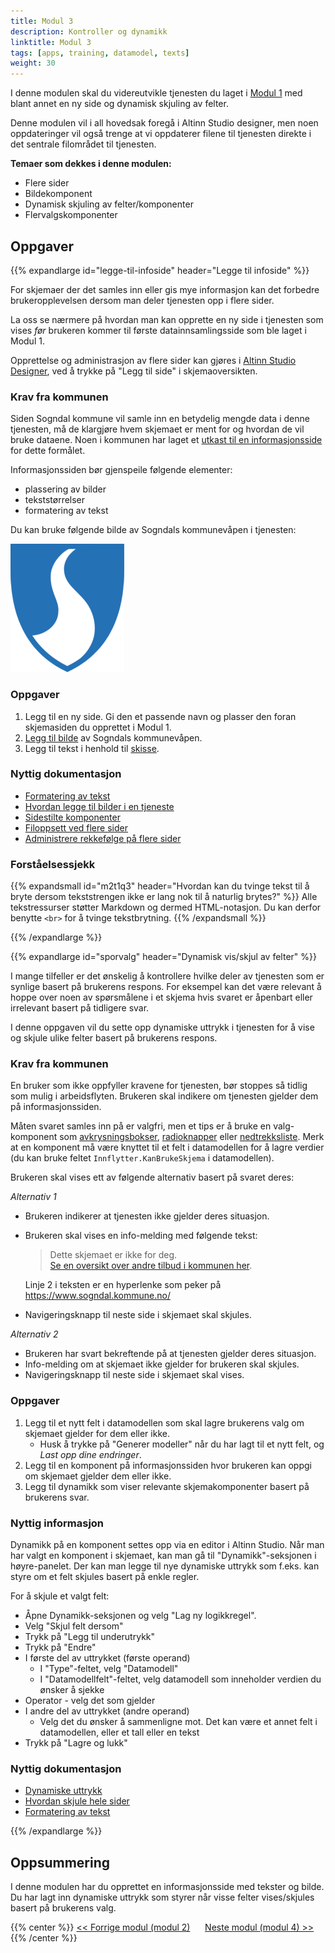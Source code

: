 ```yaml
---
title: Modul 3
description: Kontroller og dynamikk
linktitle: Modul 3
tags: [apps, training, datamodel, texts]
weight: 30
---
```

I denne modulen skal du videreutvikle tjenesten du laget i [Modul 1](../modul1) med blant annet en ny side og dynamisk skjuling av felter.

Denne modulen vil i all hovedsak foregå i Altinn Studio designer, men noen oppdateringer vil også trenge at vi oppdaterer
filene til tjenesten direkte i det sentrale filområdet til tjenesten.

**Temaer som dekkes i denne modulen:**

- Flere sider
- Bildekomponent
- Dynamisk skjuling av felter/komponenter
- Flervalgskomponenter

## Oppgaver

{{% expandlarge id="legge-til-infoside" header="Legge til infoside" %}}

For skjemaer der det samles inn eller gis mye informasjon
kan det forbedre brukeropplevelsen dersom man deler tjenesten opp i flere sider.

La oss se nærmere på hvordan man kan opprette en ny side i tjenesten
som vises _før_ brukeren kommer til første datainnsamlingsside som ble laget i Modul 1.

Opprettelse og administrasjon av flere sider kan gjøres i [Altinn Studio Designer](/nb/app/getting-started/), 
ved å trykke på "Legg til side" i skjemaoversikten.

### Krav fra kommunen

Siden Sogndal kommune vil samle inn en betydelig mengde data i denne tjenesten, må de klargjøre hvem skjemaet 
er ment for og hvordan de vil bruke dataene. Noen i kommunen har laget et 
[utkast til en informasjonsside](infoside_tilflyttere.pdf) for dette formålet.

Informasjonssiden bør gjenspeile følgende elementer:
 - plassering av bilder
 - tekststørrelser
 - formatering av tekst

Du kan bruke følgende bilde av Sogndals kommunevåpen i tjenesten:

!["Sogndal kommunevåpen"](kommune-logo.png )

### Oppgaver

1. Legg til en ny side. Gi den et passende navn og plasser den foran skjemasiden du opprettet i Modul 1.
2. [Legg til bilde](/nb/app/development/ux/components/image/#legg-til-komponent) av Sogndals kommunevåpen.
3. Legg til tekst i henhold til [skisse](infoside_tilflyttere.pdf).

### Nyttig dokumentasjon

- [Formatering av tekst](/nb/app/development/ux/texts/#formatering-av-tekster)
- [Hvordan legge til bilder i en tjeneste](/nb/app/development/ux/components/images/)
- [Sidestilte komponenter](/nb/app/development/ux/styling/#sidestilte-komponenter-grid)
- [Filoppsett ved flere sider](/nb/app/development/ux/pages/)
- [Administrere rekkefølge på flere sider](/nb/app/development/ux/pages/navigation/#rekkefølge)

### Forståelsessjekk

{{% expandsmall id="m2t1q3" header="Hvordan kan du tvinge tekst til å bryte dersom tekststrengen ikke er lang nok til å naturlig brytes?" %}}
Alle tekstressurser støtter Markdown og dermed HTML-notasjon. Du kan derfor benytte `<br>` for å tvinge tekstbrytning.
{{% /expandsmall %}}

{{% /expandlarge %}}

{{% expandlarge id="sporvalg" header="Dynamisk vis/skjul av felter" %}}

I mange tilfeller er det ønskelig å kontrollere hvilke deler av tjenesten som er synlige basert på brukerens respons.
For eksempel kan det være relevant å hoppe over noen av spørsmålene i et skjema hvis svaret er åpenbart eller irrelevant basert på tidligere svar.

I denne oppgaven vil du sette opp dynamiske uttrykk i tjenesten for å vise og skjule ulike felter basert på brukerens respons.

### Krav fra kommunen

En bruker som ikke oppfyller kravene for tjenesten, bør stoppes så tidlig som mulig i arbeidsflyten.
Brukeren skal indikere om tjenesten gjelder dem på informasjonssiden.

Måten svaret samles inn på er valgfri, men et tips er å bruke en valg-komponent som [avkrysningsbokser](/nb/app/development/ux/components/checkboxes/), [radioknapper](/nb/app/development/ux/components/radiobuttons/) eller [nedtrekksliste](/nb/app/development/ux/components/dropdown/).
Merk at en komponent må være knyttet til et felt i datamodellen for å lagre verdier (du kan bruke feltet `Innflytter.KanBrukeSkjema` i datamodellen).

Brukeren skal vises ett av følgende alternativ basert på svaret deres:

*Alternativ 1*

- Brukeren indikerer at tjenesten ikke gjelder deres situasjon.
- Brukeren skal vises en info-melding med følgende tekst:

    > Dette skjemaet er ikke for deg.  
    > [Se en oversikt over andre tilbud i kommunen her](https://www.sogndal.kommune.no/).
    
    Linje 2 i teksten er en hyperlenke som peker på https://www.sogndal.kommune.no/
- Navigeringsknapp til neste side i skjemaet skal skjules.

*Alternativ 2*

- Brukeren har svart bekreftende på at tjenesten gjelder deres situasjon.
- Info-melding om at skjemaet ikke gjelder for brukeren skal skjules.
- Navigeringsknapp til neste side i skjemaet skal vises.

### Oppgaver
1. Legg til et nytt felt i datamodellen som skal lagre brukerens valg om skjemaet gjelder for dem eller ikke.
   - Husk å trykke på "Generer modeller" når du har lagt til et nytt felt, og _Last opp dine endringer_.
2. Legg til en komponent på informasjonssiden hvor brukeren kan oppgi om skjemaet gjelder dem eller ikke.
3. Legg til dynamikk som viser relevante skjemakomponenter basert på brukerens svar.

### Nyttig informasjon
Dynamikk på en komponent settes opp via en editor i Altinn Studio. Når man har valgt en komponent i skjemaet,
kan man gå til "Dynamikk"-seksjonen i høyre-panelet. Der kan man legge til nye dynamiske uttrykk som f.eks. kan styre
om et felt skjules basert på enkle regler. 

For å skjule et valgt felt:
- Åpne Dynamikk-seksjonen og velg "Lag ny logikkregel".
- Velg "Skjul felt dersom"
- Trykk på "Legg til underutrykk"
- Trykk på "Endre"
- I første del av uttrykket (første operand)
  - I "Type"-feltet, velg "Datamodell"
  - I "Datamodellfelt"-feltet, velg datamodell som inneholder verdien du ønsker å sjekke
- Operator - velg det som gjelder
- I andre del av uttrykket (andre operand)
  - Velg det du ønsker å sammenligne mot. Det kan være et annet felt i datamodellen, eller et tall eller en tekst
- Trykk på "Lagre og lukk"

### Nyttig dokumentasjon
- [Dynamiske uttrykk](/nb/app/development/logic/expressions)
- [Hvordan skjule hele sider](/nb/app/development/logic/expressions/#viseskjule-hele-sider)
- [Formatering av tekst](/nb/app/development/ux/texts/#formatering-av-tekster)

{{% /expandlarge %}}

## Oppsummering
I denne modulen har du opprettet en informasjonsside med tekster og bilde. Du har lagt inn dynamiske uttrykk
som styrer når visse felter vises/skjules basert på brukerens valg.

{{% center %}}
[<< Forrige modul (modul 2)](../modul2/)      [Neste modul (modul 4) >>](../modul4/)
{{% /center %}}